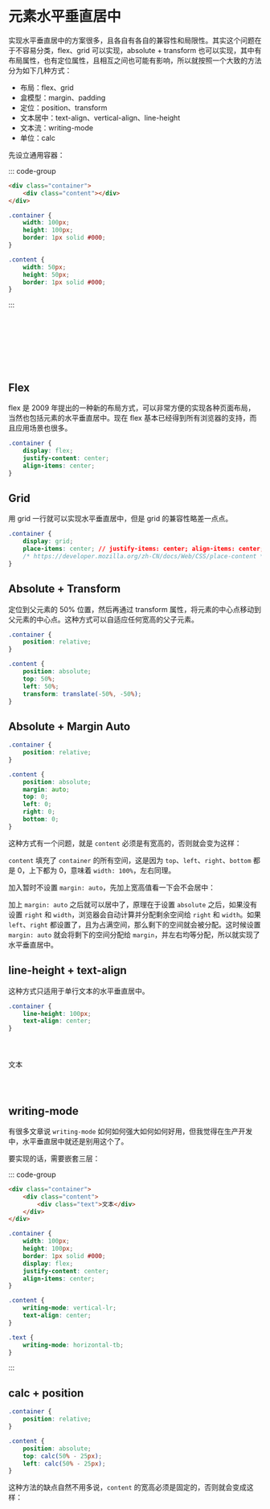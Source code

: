 # 元素水平垂直居中

实现水平垂直居中的方案很多，且各自有各自的兼容性和局限性。其实这个问题在于不容易分类，flex、grid 可以实现，absolute + transform 也可以实现，其中有布局属性，也有定位属性，且相互之间也可能有影响，所以就按照一个大致的方法分为如下几种方式：

<!-- transform + absolute、flex、grid -->

-   布局：flex、grid
-   盒模型：margin、padding
-   定位：position、transform
-   文本居中：text-align、vertical-align、line-height
-   文本流：writing-mode
-   单位：calc

先设立通用容器：

::: code-group

```html
<div class="container">
    <div class="content"></div>
</div>
```

```css
.container {
    width: 100px;
    height: 100px;
    border: 1px solid #000;
}

.content {
    width: 50px;
    height: 50px;
    border: 1px solid #000;
}
```

:::

<auto-dark />

<q-card flat class="flex justify-center no-bg">
    <q-card-section flat class="no-bg flex justify-center">
        <q-card bordered class="mb-shadow no-bg container" style="width: 100px; height: 100px;">
            <div>
                <q-card bordered class="mb-shadow no-bg content" style="width: 50px; height: 50px;" />
            </div>
        </q-card>
    </q-card-section>
    <q-card-section class="flex items-center">
        <q-icon name="double_arrow" size="2em" />
    </q-card-section>
    <q-card-section flat class="no-bg flex justify-center">
        <q-card bordered class="mb-shadow no-bg container" style="width: 100px; height: 100px; display: flex; justify-content: center; align-items: center;">
            <div>
                <q-card bordered class="mb-shadow no-bg content" style="width: 50px; height: 50px;" />
            </div>
        </q-card>
    </q-card-section>
</q-card>

## Flex

flex 是 2009 年提出的一种新的布局方式，可以非常方便的实现各种页面布局，当然也包括元素的水平垂直居中。现在 flex 基本已经得到所有浏览器的支持，而且应用场景也很多。

```css
.container {
    display: flex;
    justify-content: center;
    align-items: center;
}
```

## Grid

用 grid 一行就可以实现水平垂直居中，但是 grid 的兼容性略差一点点。

```css
.container {
    display: grid;
    place-items: center; // justify-items: center; align-items: center;
    /* https://developer.mozilla.org/zh-CN/docs/Web/CSS/place-content */
}
```

## Absolute + Transform

定位到父元素的 50% 位置，然后再通过 transform 属性，将元素的中心点移动到父元素的中心点。这种方式可以自适应任何宽高的父子元素。

```css
.container {
    position: relative;
}

.content {
    position: absolute;
    top: 50%;
    left: 50%;
    transform: translate(-50%, -50%);
}
```

## Absolute + Margin Auto

```css
.container {
    position: relative;
}

.content {
    position: absolute;
    margin: auto;
    top: 0;
    left: 0;
    right: 0;
    bottom: 0;
}
```

这种方式有一个问题，就是 `content` 必须是有宽高的，否则就会变为这样：

<q-card flat class="flex justify-center no-bg">
    <q-card-section flat class="no-bg flex justify-center">
        <q-card bordered class="mb-shadow no-bg container" style="width: 100px; height: 100px; position: relative;">
            <div>
                <q-card bordered class="mb-shadow no-bg content" style="position: absolute; margin: auto; top: 0; left: 0; right: 0; bottom: 0;" />
            </div>
        </q-card>
    </q-card-section>
</q-card>

`content` 填充了 `container` 的所有空间，这是因为 `top`、`left`、`right`、`bottom` 都是 0，上下都为 0，意味着 `width: 100%`，左右同理。

加入暂时不设置 `margin: auto`，先加上宽高值看一下会不会居中：

<q-card flat class="flex justify-center no-bg">
    <q-card-section flat class="no-bg flex justify-center">
        <q-card bordered class="mb-shadow no-bg container" style="width: 100px; height: 100px; position: relative;">
            <div>
                <q-card bordered class="mb-shadow no-bg content" style="width: 50px; height: 50px; position: absolute; top: 0; left: 0; right: 0; bottom: 0;" />
            </div>
        </q-card>
    </q-card-section>
</q-card>

加上 `margin: auto` 之后就可以居中了，原理在于设置 `absolute` 之后，如果没有设置 `right` 和 `width`，浏览器会自动计算并分配剩余空间给 `right` 和 `width`。如果 `left`、`right` 都设置了，且为占满空间，那么剩下的空间就会被分配。这时候设置 `margin: auto` 就会将剩下的空间分配给 `margin`，并左右均等分配，所以就实现了水平垂直居中。

## line-height + text-align

这种方式只适用于单行文本的水平垂直居中。

```css
.container {
    line-height: 100px;
    text-align: center;
}
```

<q-card flat class="flex justify-center no-bg">
    <q-card-section flat class="no-bg flex justify-center">
        <q-card bordered class="mb-shadow no-bg container" style="width: 100px; height: 100px; line-height: 100px; text-align: center;">
            文本
        </q-card>
    </q-card-section>
</q-card>

## writing-mode

有很多文章说 `writing-mode` 如何如何强大如何如何好用，但我觉得在生产开发中，水平垂直居中就还是别用这个了。

要实现的话，需要嵌套三层：

::: code-group

```html
<div class="container">
    <div class="content">
        <div class="text">文本</div>
    </div>
</div>
```

```css
.container {
    width: 100px;
    height: 100px;
    border: 1px solid #000;
    display: flex;
    justify-content: center;
    align-items: center;
}

.content {
    writing-mode: vertical-lr;
    text-align: center;
}

.text {
    writing-mode: horizontal-tb;
}
```

:::

## calc + position

```css
.container {
    position: relative;
}

.content {
    position: absolute;
    top: calc(50% - 25px);
    left: calc(50% - 25px);
}
```

这种方法的缺点自然不用多说，`content` 的宽高必须是固定的，否则就会变成这样：

<q-card flat class="flex justify-center no-bg">
    <q-card-section flat class="no-bg flex justify-center">
        <q-card bordered class="mb-shadow no-bg container" style="width: 100px; height: 100px; position: relative;">
            <div>
                <q-card bordered class="mb-shadow no-bg content" style="width: 70px; height: 70px; position: absolute; top: calc(50% - 25px); left: calc(50% - 25px);" />
            </div>
        </q-card>
    </q-card-section>
    <q-card-section flat class="no-bg flex justify-center">
        <q-card bordered class="mb-shadow no-bg container" style="width: 100px; height: 100px; position: relative;">
            <div>
                <q-card bordered class="mb-shadow no-bg content" style="width: 30px; height: 30px; position: absolute; top: calc(50% - 25px); left: calc(50% - 25px);" />
            </div>
        </q-card>
    </q-card-section>
</q-card>
